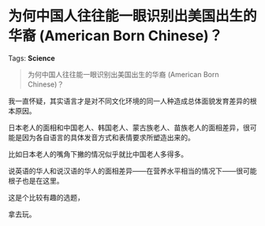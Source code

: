 # 为何中国人往往能一眼识别出美国出生的华裔 (American Born Chinese)？

Tags: **Science**

> 为何中国人往往能一眼识别出美国出生的华裔 (American Born Chinese)？

我一直怀疑，其实语言才是对不同文化环境的同一人种造成总体面貌发育差异的根本原因。

日本老人的面相和中国老人、韩国老人、蒙古族老人、苗族老人的面相差异，很可能是因为各自语言的具体发音方式和表情要求所塑造出来的。

比如日本老人的嘴角下撇的情况似乎就比中国老人多得多。

说英语的华人和说汉语的华人的面相差异——在营养水平相当的情况下——很可能根子也是在这里。

这是个比较有趣的选题，

拿去玩。



